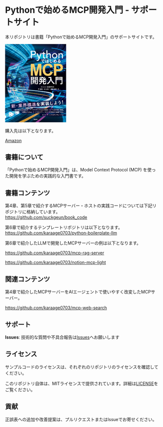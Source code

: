 # Pythonで始めるMCP開発入門 - サポートサイト

本リポジトリは書籍「Pythonで始めるMCP開発入門」のサポートサイトです。


<div align="left">
<img src="images/PythonMCP_cover.jpg" width="200">
</div>

購入先は以下となります。

[Amazon](https://amzn.to/4lOGtiM)

## 書籍について

「Pythonで始めるMCP開発入門」は、Model Context Protocol (MCP) を使った開発を学ぶための実践的な入門書です。

## 書籍コンテンツ

第4章、第5章で紹介するMCPサーバー・ホストの実践コードについては下記リポジトリに格納しています。  
https://github.com/suckgeun/book_code

第6章で紹介するテンプレートリポジトリは以下となります。  
https://github.com/karaage0703/python-boilerplate-llm

第6章で紹介したLLMで開発したMCPサーバーの例は以下となります。

https://github.com/karaage0703/mcp-rag-server

https://github.com/karaage0703/notion-mcp-light

## 関連コンテンツ

第4章で紹介したMCPサーバーをAIエージェントで使いやすく改変したMCPサーバー。

https://github.com/karaage0703/mcp-web-search

## サポート

**Issues**: 技術的な質問や不具合報告は[Issues](https://github.com/karaage0703/python-mcp-book/issues)へお願いします


## ライセンス

サンプルコードのライセンスは、それぞれのリポジトリのライセンスを確認してください。

このリポジトリ自体は、MITライセンスで提供されています。詳細は[LICENSE](./LICENSE)をご覧ください。

## 貢献

正誤表への追加や改善提案は、プルリクエストまたはIssueでお寄せください。
